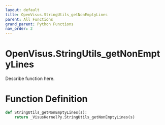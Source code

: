 ```yaml
---
layout: default
title: OpenVisus.StringUtils_getNonEmptyLines
parent: All Functions
grand_parent: Python Functions
nav_order: 2
---
```


# OpenVisus.StringUtils_getNonEmptyLines

Describe function here.

# Function Definition

```python
def StringUtils_getNonEmptyLines(s):
    return _VisusKernelPy.StringUtils_getNonEmptyLines(s)
```